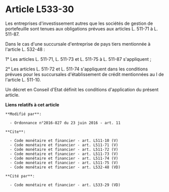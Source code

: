 # Article L533-30

Les entreprises d'investissement autres que les sociétés de gestion de portefeuille sont tenues aux obligations prévues aux
articles L. 511-71 à L. 511-87. 

Dans le cas d'une succursale d'entreprise de pays tiers mentionnée à l'article L. 532-48 : 

1° Les articles L. 511-71, L. 511-73 et L. 511-75 à L. 511-87 s'appliquent ; 

2° Les articles L. 511-72 et L. 511-74 s'appliquent dans les conditions prévues pour les succursales d'établissement de
crédit mentionnées au I de l'article L. 511-10. 

Un décret en Conseil d'Etat définit les conditions d'application du présent article.

**Liens relatifs à cet article**

	**Modifié par**:

	  - Ordonnance n°2016-827 du 23 juin 2016 - art. 11

	**Cite**:

	  - Code monétaire et financier - art. L511-10 (V)
	  - Code monétaire et financier - art. L511-71 (V)
	  - Code monétaire et financier - art. L511-72 (V)
	  - Code monétaire et financier - art. L511-73 (V)
	  - Code monétaire et financier - art. L511-74 (V)
	  - Code monétaire et financier - art. L511-75 (V)
	  - Code monétaire et financier - art. L532-48 (VD)

	**Cité par**:

	  - Code monétaire et financier - art. L533-29 (VD)
